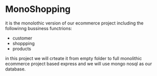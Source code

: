 # MonoShopping

it is the monolothic version of our ecommerce project including the followinng bussiness functrions:

- customer
- shoppping
- products

in this project we will crteate it from empty folder to full monolithic ecommerce project based express and we will use mongo nosql as our database.
